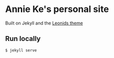 # Annie Ke's personal site

Built on Jekyll and the [Leonids theme](https://github.com/renyuanz/leonids)

## Run locally

```bash
$ jekyll serve
```